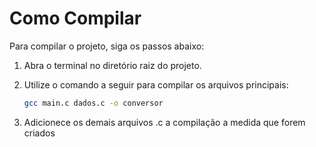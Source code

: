 # Como Compilar

Para compilar o projeto, siga os passos abaixo:

1. Abra o terminal no diretório raiz do projeto.
2. Utilize o comando a seguir para compilar os arquivos principais:

   ```bash
   gcc main.c dados.c -o conversor
   ```

3. Adicionece os demais arquivos .c a compilação a medida que forem criados


